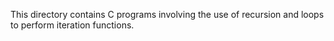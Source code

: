 This directory contains C programs involving the use of recursion and loops to perform iteration functions.

